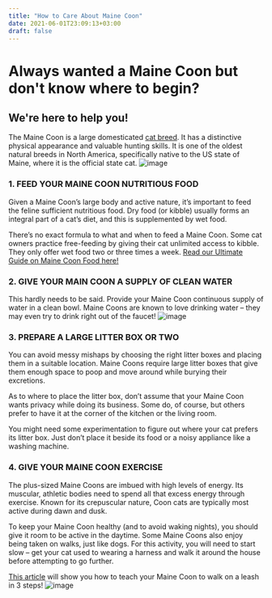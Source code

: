 ```yaml
---
title: "How to Care About Maine Coon"
date: 2021-06-01T23:09:13+03:00
draft: false
---
```

# Always wanted a Maine Coon but don't know where to begin?
## We're here to help you!

The Maine Coon is a large domesticated [cat breed](https://en.wikipedia.org/wiki/Maine_Coon). It has a distinctive physical appearance and valuable hunting skills. It is one of the oldest natural breeds in North America, specifically native to the US state of Maine, where it is the official state cat.
![image](https://www.zooplus.ie/magazine/wp-content/uploads/2019/04/maine-coon-cat-breed.jpg)

### 1. FEED YOUR MAINE COON NUTRITIOUS FOOD
Given a Maine Coon’s large body and active nature, it’s important to feed the feline sufficient nutritious food. Dry food (or kibble) usually forms an integral part of a cat’s diet, and this is supplemented by wet food.

There’s no exact formula to what and when to feed a Maine Coon. Some cat owners practice free-feeding by giving their cat unlimited access to kibble. They only offer wet food two or three times a week.
[Read our Ultimate Guide on Maine Coon Food here!](https://purrcraze.com/best-maine-coon-food)

### 2. GIVE YOUR MAIN COON A SUPPLY OF CLEAN WATER
This hardly needs to be said. Provide your Maine Coon continuous supply of water in a clean bowl. Maine Coons are known to love drinking water – they may even try to drink right out of the faucet!
![image](https://purrcraze.com/wp-content/uploads/2019/01/cat-3879979_1280.jpg)

### 3. PREPARE A LARGE LITTER BOX OR TWO
You can avoid messy mishaps by choosing the right litter boxes and placing them in a suitable location. Maine Coons require large litter boxes that give them enough space to poop and move around while burying their excretions.

As to where to place the litter box, don’t assume that your Maine Coon wants privacy while doing its business. Some do, of course, but others prefer to have it at the corner of the kitchen or the living room.

You might need some experimentation to figure out where your cat prefers its litter box. Just don’t place it beside its food or a noisy appliance like a washing machine.

### 4. GIVE YOUR MAINE COON EXERCISE
The plus-sized Maine Coons are imbued with high levels of energy. Its muscular, athletic bodies need to spend all that excess energy through exercise. Known for its crepuscular nature, Coon cats are typically most active during dawn and dusk.

To keep your Maine Coon healthy (and to avoid waking nights), you should give it room to be active in the daytime. Some Maine Coons also enjoy being taken on walks, just like dogs. For this activity, you will need to start slow – get your cat used to wearing a harness and walk it around the house before attempting to go further.

[This article](https://purrcraze.com/how-to-train-a-maine-coon-to-walk-on-a-leash-in-3-steps) will show you how to teach your Maine Coon to walk on a leash in 3 steps!
![image](https://purrcraze.com/wp-content/uploads/2018/11/cat-1805302_1920.jpg)
